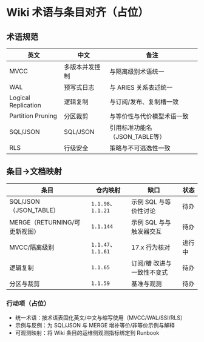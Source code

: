# Wiki 术语与条目对齐（占位）

## 术语规范

| 英文 | 中文 | 备注 |
|---|---|---|
| MVCC | 多版本并发控制 | 与隔离级别术语统一 |
| WAL | 预写式日志 | 与 ARIES 关系表述统一 |
| Logical Replication | 逻辑复制 | 与订阅/发布、复制槽一致 |
| Partition Pruning | 分区裁剪 | 与等价性与代价模型术语一致 |
| SQL/JSON | SQL/JSON | 引用标准功能名（JSON_TABLE等） |
| RLS | 行级安全 | 策略与不可逃逸性一致 |

## 条目→文档映射

| 条目 | 仓内映射 | 缺口 | 状态 |
|---|---|---|---|
| SQL/JSON（JSON_TABLE） | `1.1.98`、`1.1.21` | 示例 SQL 与等价性讨论 | 待办 |
| MERGE（RETURNING/可更新视图） | `1.1.144` | 示例 SQL 与与触发器交互 | 待办 |
| MVCC/隔离级别 | `1.1.47`、`1.1.61` | 17.x 行为核对 | 进行中 |
| 逻辑复制 | `1.1.65` | 订阅/槽 改进与一致性不变式 | 待办 |
| 分区与裁剪 | `1.1.59` | 基准与观测 | 待办 |

### 行动项（占位）

- 统一术语：按术语表固化英文/中文与缩写使用（MVCC/WAL/SSI/RLS）
- 示例与反例：为 SQL/JSON 与 MERGE 增补等价/非等价示例与解释
- 可观测映射：将 Wiki 条目的运维侧观测指标绑定到 Runbook
